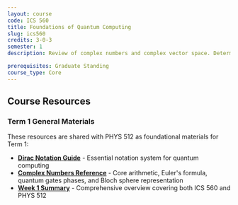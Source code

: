 ```yaml
---
layout: course
code: ICS 560
title: Foundations of Quantum Computing
slug: ics560
credits: 3-0-3
semester: 1
description: Review of complex numbers and complex vector space. Deterministic and probabilistic Systems. Quantum Systems. Quantum States.Reversible and Quantum Gates. Deutsch Algorithm. Deutsch-Josza Algorithm. Quantum Speedup. Quantum Programming Languages (Qiskit, Querk).Quantum Functions Implementation.

prerequisites: Graduate Standing
course_type: Core
---
```


## Course Resources

### Term 1 General Materials
These resources are shared with PHYS 512 as foundational materials for Term 1:

- [**Dirac Notation Guide**](/assets/resources/dirac_notation_qc_guide.pdf) - Essential notation system for quantum computing
- [**Complex Numbers Reference**](/assets/resources/complex_numbers_qc_reference.pdf) - Core arithmetic, Euler's formula, quantum gates phases, and Bloch sphere representation  
- [**Week 1 Summary**](/assets/resources/CohortSummaryTerm%231.pdf) - Comprehensive overview covering both ICS 560 and PHYS 512
